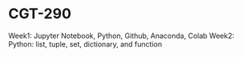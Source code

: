 # CGT-290

Week1: Jupyter Notebook, Python, Github, Anaconda, Colab
Week2: Python: list, tuple, set, dictionary, and function
